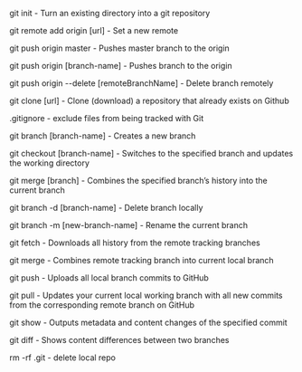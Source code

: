 git init - Turn an existing directory into a git repository

git remote add origin [url] - Set a new remote

git push origin master - Pushes master branch to the origin

git push origin [branch-name] - Pushes branch to the origin

git push origin --delete [remoteBranchName] - Delete branch remotely

git clone [url] - Clone (download) a repository that already exists on Github

.gitignore - exclude files from being tracked with Git

git branch [branch-name] - Creates a new branch

git checkout [branch-name] - Switches to the specified branch and updates the working directory

git merge [branch] - Combines the specified branch’s history into the current branch

git branch -d [branch-name] - Delete branch locally

git branch -m [new-branch-name] - Rename the current branch

git fetch - Downloads all history from the remote tracking branches

git merge - Combines remote tracking branch into current local branch

git push - Uploads all local branch commits to GitHub

git pull - Updates your current local working branch with all new commits from the corresponding remote branch on GitHub

git show - Outputs metadata and content changes of the specified commit

git diff - Shows content differences between two branches

rm -rf .git - delete local repo
